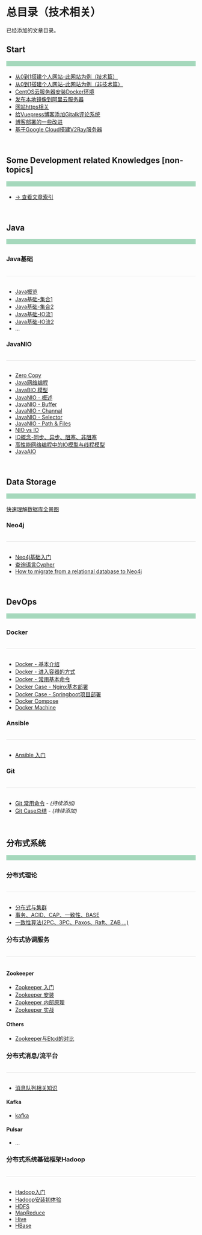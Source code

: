 # 总目录（技术相关）

已经添加的文章目录。



## Start

<div style="height:14px;background-color:#a5d8bc" />
<br>

- [从0到1搭建个人网站-此网站为例（技术篇）](https://heyan.site:8001/start/BuildThisSiteTech.html)
- [从0到1搭建个人网站-此网站为例（非技术篇）](https://heyan.site:8001/start/BuildThisSiteNonTech.html)
- [CentOS云服务器安装Docker环境](https://heyan.site:8001/start/CentosDockerInstall.html)
- [发布本地镜像到阿里云服务器](https://heyan.site:8001/start/PushLocalImageToAliyun.html)
- [网站https相关](https://heyan.site:8001/start/HttpsUpgrade.html)
- [给Vuepress博客添加Gitalk评论系统](https://heyan.site:8001/start/AddBlogComment.html)
- [博客部署的一些改进](https://heyan.site:8001/start/BlogDeployment.html)
- [基于Google Cloud搭建V2Ray服务器](https://heyan.site:8001/start/V2RayWithGoogleCloud.html)



<br>

## Some Development related Knowledges [non-topics]

<div style="height:14px;background-color:#a5d8bc" />
<br>

- [-> 查看文章索引](https://heyan.site:8001/SomeKnowledges/)



<br>

## Java

<div style="height:14px;background-color:#a5d8bc" />
<br>

### Java基础

<br>

<div style="height:1px;background-color:#e5e5e5" />
<br>

- [Java概览](https://heyan.site:8001/Java/JavaBasic/)
- [Java基础-集合1](https://heyan.site:8001/Java/JavaBasic/Java基础-集合1.html)
- [Java基础-集合2](https://heyan.site:8001/Java/JavaBasic/Java基础-集合2.html)
- [Java基础-IO流1](https://heyan.site:8001/Java/JavaBasic/Java基础-IO流1.html)
- [Java基础-IO流2](https://heyan.site:8001/Java/JavaBasic/Java基础-IO流2.html)
- ... 

### JavaNIO

<br>

<div style="height:1px;background-color:#e5e5e5" />
<br>

- [Zero Copy](https://heyan.site:8001/Java/JavaNIO/ZeroCopy.html)
- [Java网络编程](https://heyan.site:8001/Java/JavaNIO/Java%E7%BD%91%E7%BB%9C%E7%BC%96%E7%A8%8B.html)
- [JavaBIO 模型](https://heyan.site:8001/Java/JavaNIO/JavaBIO.html)
- [JavaNIO - 概述](https://heyan.site:8001/Java/JavaNIO/JavaNIO-%E6%A6%82%E8%BF%B0.html)
- [JavaNIO - Buffer](https://heyan.site:8001/Java/JavaNIO/JavaNIO-Buffer.html)
- [JavaNIO - Channal](https://heyan.site:8001/Java/JavaNIO/JavaNIO-Channal.html)
- [JavaNIO - Selector](https://heyan.site:8001/Java/JavaNIO/JavaNIO-Selector.html)
- [JavaNIO - Path & Files](https://heyan.site:8001/Java/JavaNIO/JavaNIO-Path&Files.html)
- [NIO vs IO](https://heyan.site:8001/Java/JavaNIO/NIO%20vs%20IO.html)
- [ IO概念-同步、异步、阻塞、非阻塞](https://heyan.site:8001/Java/JavaNIO/IOTheory.html)
- [高性能网络编程中的IO模型与线程模型](https://heyan.site:8001/Java/JavaNIO/IOModelAndThreadModel.html)
- [JavaAIO](https://heyan.site:8001/Java/JavaNIO/JavaAIO.html)





<br>

## Data Storage

<div style="height:14px;background-color:#a5d8bc" />
<br>

[快速理解数据库全景图](https://heyan.site:8001/DataStorage/Overview.html)



### Neo4j

<br>

<div style="height:1px;background-color:#e5e5e5" />
<br>

- [Neo4j基础入门](https://heyan.site:8001/DataStorage/neo4j/Neo4jStart.html)
- [查询语言Cypher](https://heyan.site:8001/DataStorage/neo4j/Cypher.html)
- [How to migrate from a relational database to Neo4j](https://heyan.site:8001/DataStorage/neo4j/NorthwindGraph.html)





<br>

## DevOps

<div style="height:14px;background-color:#a5d8bc" />
<br>

### Docker

<br>

<div style="height:1px;background-color:#e5e5e5" />
<br>

- [Docker - 基本介绍](https://heyan.site:8001/DevOps/Docker/Docker.html)
- [Docker - 进入容器的方式](https://heyan.site:8001/DevOps/Docker/Docker_Enter.html)
- [Docker - 常用基本命令](https://heyan.site:8001/DevOps/Docker/Docker_Commands.html)
- [Docker Case - Nginx基本部署](https://heyan.site:8001/DevOps/Docker/DockerCase_Nginx.html)
- [Docker Case - Springboot项目部署](https://heyan.site:8001/DevOps/Docker/DockerCase_Springboot.html)
- [Docker Compose](https://heyan.site:8001/DevOps/Docker/Docker_Compose.html)
- [Docker Machine](https://heyan.site:8001/DevOps/Docker/Docker_Machine.html)



### Ansible

<br>

<div style="height:1px;background-color:#e5e5e5" />
<br>

- [Ansible 入门](https://heyan.site:8001/DevOps/Ansible/AnsibleStart.html)



### Git

<br>

<div style="height:1px;background-color:#e5e5e5" />

<br>

- [Git 常用命令](https://heyan.site:8001/DevOps/Git/GitUsage.html)  - *(持续添加)*
- [Git Case总结](https://heyan.site:8001/DevOps/Git/GitCase.html) - *(持续添加)*





<br>

## 分布式系统

<div style="height:14px;background-color:#a5d8bc" />
<br>

### 分布式理论

<br>

<div style="height:1px;background-color:#e5e5e5" />
<br>

- [分布式与集群](https://heyan.site:8001/DistributedSystem/DistributedVsCluster.html)
- [事务、ACID、CAP、一致性、BASE](https://heyan.site:8001/DistributedSystem/ACID-CAP-%E4%B8%80%E8%87%B4%E6%80%A7-BASE.html)
- [一致性算法(2PC、3PC、Paxos、Raft、ZAB ...)](https://heyan.site:8001/DistributedSystem/ConsistencyAlgorithm.html)



### 分布式协调服务

<br>

<div style="height:1px;background-color:#e5e5e5" />
<br>

#### Zookeeper

- [Zookeeper 入门](https://heyan.site:8001/DistributedSystem/Zookeeper-Etcd-Related/zk_1.html)
- [Zookeeper 安装](https://heyan.site:8001/DistributedSystem/Zookeeper-Etcd-Related/zk_2.html)
- [Zookeeper 内部原理](https://heyan.site:8001/DistributedSystem/Zookeeper-Etcd-Related/zk_3.html)
- [Zookeeper 实战](https://heyan.site:8001/DistributedSystem/Zookeeper-Etcd-Related/zk_4.html)

#### Others

- [Zookeeper与Etcd的对比](https://heyan.site:8001/DistributedSystem/Zookeeper-Etcd-Related/zk_vs_etcd.html)





### 分布式消息/流平台

<br>

<div style="height:1px;background-color:#e5e5e5" />
<br>

- [消息队列相关知识](https://heyan.site:8001/DistributedSystem/DistributedMessageStreamPlatform/MQTheory.html)

#### Kafka

- [kafka](https://heyan.site:8001/DistributedSystem/DistributedMessageStreamPlatform/Kafka.html)

#### Pulsar

- ...





### 分布式系统基础框架Hadoop

<br>

<div style="height:1px;background-color:#e5e5e5" />
<br>

- [Hadoop入门](https://heyan.site:8001/DistributedSystem/Hadoop/)
- [Hadoop安装初体验](https://heyan.site:8001/DistributedSystem/Hadoop/HadoopInstall.html)
- [HDFS](https://heyan.site:8001/DistributedSystem/Hadoop/hdfs.html)
- [MapReduce](https://heyan.site:8001/DistributedSystem/Hadoop/MapReduce.html)
- [Hive](https://heyan.site:8001/DistributedSystem/Hadoop/hive.html)
- [HBase](https://heyan.site:8001/DistributedSystem/Hadoop/hbase.html)

